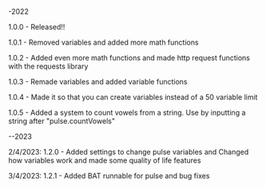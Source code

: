-2022

1.0.0 - Released!!

1.0.1 - Removed variables and added more math functions

1.0.2 - Added even more math functions and made http request functions with the requests library

1.0.3 - Remade variables and added variable functions

1.0.4 - Made it so that you can create variables instead of a 50 variable limit

1.0.5 - Added a system to count vowels from a string. Use by inputting a string after "pulse.countVowels"

--2023

2/4/2023: 1.2.0 - Added settings to change pulse variables and Changed how variables work and made some quality of life features

3/4/2023: 1.2.1 - Added BAT runnable for pulse and bug fixes
